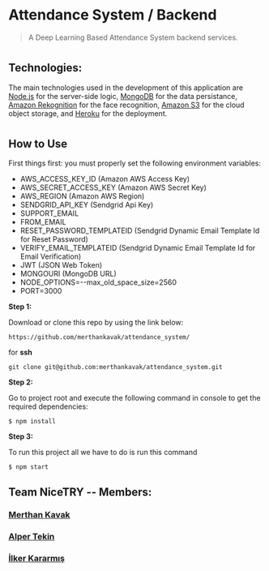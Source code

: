 # Attendance System / Backend
> A Deep Learning Based Attendance System backend services.
#

## Technologies:
The main technologies used in the development of this application are [Node.js](https://nodejs.org/en/) for the server-side logic, [MongoDB](https://www.mongodb.com/) for the data persistance, [Amazon Rekognition](https://aws.amazon.com/rekognition/) for the face recognition, [Amazon S3](https://aws.amazon.com/tr/s3/) for the cloud object storage, and [Heroku](https://www.heroku.com/) for the deployment.
#

## How to Use 

First things first: you must properly set the following environment variables:

- AWS_ACCESS_KEY_ID (Amazon AWS Access Key)
- AWS_SECRET_ACCESS_KEY (Amazon AWS Secret Key)
- AWS_REGION (Amazon AWS Region)
- SENDGRID_API_KEY (Sendgrid Api Key)
- SUPPORT_EMAIL 
- FROM_EMAIL
- RESET_PASSWORD_TEMPLATEID (Sendgrid Dynamic Email Template Id for Reset Password)
- VERIFY_EMAIL_TEMPLATEID (Sendgrid Dynamic Email Template Id for Email Verification)
- JWT (JSON Web Token)
- MONGOURI (MongoDB URL)
- NODE_OPTIONS=--max_old_space_size=2560
- PORT=3000

**Step 1:**

Download or clone this repo by using the link below:

```
https://github.com/merthankavak/attendance_system/
```

for **ssh** 

```
git clone git@github.com:merthankavak/attendance_system.git
```

**Step 2:**

Go to project root and execute the following command in console to get the required dependencies: 

```
$ npm install
```
**Step 3:**

To run this project all we have to do is run this command

```
$ npm start
```

## Team NiceTRY -- Members:
### [Merthan **Kavak**](https://github.com/merthankavak)  
### [Alper **Tekin**](https://github.com/alpertknn)  
### [İlker **Kararmış**](https://github.com/Inventore0)  


